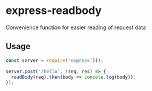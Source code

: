 # express-readbody
Convenience function for easier reading of request data

## Usage

``` js
const server = require('express')();

server.post('/hello', (req, res) => {
  readBody(req).then(body => console.log(body));
});
```
